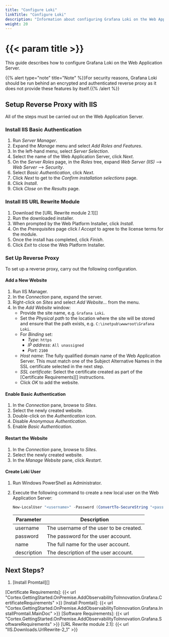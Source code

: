 ```yaml
---
title: "Configure Loki"
linkTitle: "Configure Loki"
description: "Information about configuring Grafana Loki on the Web Application Server."
weight: 20
---
```


# {{< param title >}}

This guide describes how to configure Grafana Loki on the Web Application Server.

{{% alert type="note" title="Note" %}}For security reasons, Grafana Loki should be run behind an encrypted and authenticated reverse proxy as it does not provide these features by itself.{{% /alert %}}

## Setup Reverse Proxy with IIS

All of the steps must be carried out on the Web Application Server.

### Install IIS Basic Authentication

1. Run *Server Manager*.
1. Expand the *Manage* menu and select *Add Roles and Features*.
1. In the left-hand menu, select *Server Selection*.
1. Select the name of the Web Application Server, click *Next*.
1. On the *Server Roles* page, in the *Roles* tree, expand *Web Server (IIS)* --> *Web Server* --> *Security*.
1. Select *Basic Authentication*, click *Next*.
1. Click *Next* to get to the *Confirm installation selections* page.
1. Click *Install*.
1. Click *Close* on the *Results* page.

### Install IIS URL Rewrite Module

1. Download the [URL Rewrite module 2.1][]
1. Run the downloaded installer.
1. When prompted by the Web Platform Installer, click *Install*.
1. On the *Prerequisites* page click *I Accept* to agree to the license terms for the module.
1. Once the install has completed, click *Finish*.
1. Click *Exit* to close the Web Platform Installer.

### Set Up Reverse Proxy

To set up a reverse proxy, carry out the following configuration.

#### Add a New Website

1. Run IIS Manager.
1. In the *Connection* pane, expand the server.
1. Right-click on *Sites* and select *Add Website...* from the menu.
1. In the *Add Website* window:
    - Provide the site name, e.g. `Grafana Loki`.
    - Set the *Physical path* to the location where the site will be stored and ensure that the path exists, e.g. `C:\inetpub\wwwroot\Grafana Loki`.
    - For *Binding* set:
        - *Type*: `https`
        - *IP address*: `All unassigned`
        - *Port*: `2100`
    - *Host name*: The fully qualified domain name of the Web Application Server. This must match one of the Subject Alternative Names in the SSL certificate selected in the next step.
    - *SSL certificate*: Select the certificate created as part of the [Certificate Requirements][] instructions.
    - Click *OK* to add the website.

#### Enable Basic Authentication

1. In the *Connection* pane, browse to *Sites*.
1. Select the newly created website.
1. Double-click on the *Authentication* icon.
1. Disable *Anonymous Authentication*.
1. Enable *Basic Authentication*.

#### Restart the Website

1. In the *Connection* pane, browse to *Sites*.
1. Select the newly created website.
1. In the *Manage Website* pane, click *Restart*.

#### Create Loki User

1. Run Windows PowerShell as Administrator.
1. Execute the following command to create a new local user on the Web Application Server:

    ```Powershell
    New-LocalUser "<username>" -Password (ConvertTo-SecureString "<password>" -AsPlainText -force) -FullName "<name>" -Description "<description>" –PasswordNeverExpires
    ```

    | Parameter | Description |
    |------|-------------|
    | username | The username of the user to be created. |
    | password | The password for the user account. |
    | name | The full name for the user account. |
    | description | The description of the user account. |

## Next Steps?

1. [Install Promtail][]

[Certificate Requirements]: {{< url "Cortex.GettingStarted.OnPremise.AddObservabilityToInnovation.Grafana.CertificateRequirements" >}}
[Install Promtail]: {{< url "Cortex.GettingStarted.OnPremise.AddObservabilityToInnovation.Grafana.InstallPromtail.MainDoc" >}}
[Software Requirements]: {{< url "Cortex.GettingStarted.OnPremise.AddObservabilityToInnovation.Grafana.SoftwareRequirements" >}}
[URL Rewrite module 2.1]: {{< url "IIS.Downloads.UrlRewrite-2_1" >}}